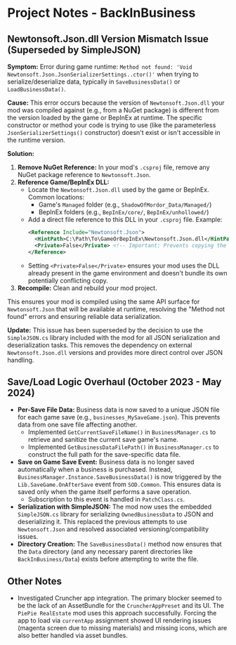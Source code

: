 # Project Notes - BackInBusiness

## Newtonsoft.Json.dll Version Mismatch Issue (Superseded by SimpleJSON)

**Symptom:**
Error during game runtime: `Method not found: 'Void Newtonsoft.Json.JsonSerializerSettings..ctor()'` when trying to serialize/deserialize data, typically in `SaveBusinessData()` or `LoadBusinessData()`.

**Cause:**
This error occurs because the version of `Newtonsoft.Json.dll` your mod was compiled against (e.g., from a NuGet package) is different from the version loaded by the game or BepInEx at runtime. The specific constructor or method your code is trying to use (like the parameterless `JsonSerializerSettings()` constructor) doesn't exist or isn't accessible in the runtime version.

**Solution:**
1.  **Remove NuGet Reference:** In your mod's `.csproj` file, remove any NuGet package reference to `Newtonsoft.Json`.
2.  **Reference Game/BepInEx DLL:**
    *   Locate the `Newtonsoft.Json.dll` used by the game or BepInEx. Common locations:
        *   Game's `Managed` folder (e.g., `ShadowOfMordor_Data/Managed/`)
        *   BepInEx folders (e.g., `BepInEx/core/`, `BepInEx/unhollowed/`)
    *   Add a direct file reference to this DLL in your `.csproj` file. Example:
        ```xml
        <Reference Include="Newtonsoft.Json">
          <HintPath>C:\Path\To\GameOrBepInEx\Newtonsoft.Json.dll</HintPath>
          <Private>False</Private> <!-- Important: Prevents copying the DLL to your mod's output -->
        </Reference>
        ```
    *   Setting `<Private>False</Private>` ensures your mod uses the DLL already present in the game environment and doesn't bundle its own potentially conflicting copy.
3.  **Recompile:** Clean and rebuild your mod project.

This ensures your mod is compiled using the same API surface for `Newtonsoft.Json` that will be available at runtime, resolving the "Method not found" errors and ensuring reliable data serialization.

**Update:** This issue has been superseded by the decision to use the `SimpleJSON.cs` library included with the mod for all JSON serialization and deserialization tasks. This removes the dependency on external `Newtonsoft.Json.dll` versions and provides more direct control over JSON handling.

## Save/Load Logic Overhaul (October 2023 - May 2024)

*   **Per-Save File Data:** Business data is now saved to a unique JSON file for each game save (e.g., `businesses_MySaveGame.json`). This prevents data from one save file affecting another.
    *   Implemented `GetCurrentSaveFileName()` in `BusinessManager.cs` to retrieve and sanitize the current save game's name.
    *   Implemented `GetBusinessDataFilePath()` in `BusinessManager.cs` to construct the full path for the save-specific data file.
*   **Save on Game Save Event:** Business data is no longer saved automatically when a business is purchased. Instead, `BusinessManager.Instance.SaveBusinessData()` is now triggered by the `Lib.SaveGame.OnAfterSave` event from `SOD.Common`. This ensures data is saved only when the game itself performs a save operation.
    *   Subscription to this event is handled in `PatchClass.cs`.
*   **Serialization with SimpleJSON:** The mod now uses the embedded `SimpleJSON.cs` library for serializing `OwnedBusinessData` to JSON and deserializing it. This replaced the previous attempts to use `Newtonsoft.Json` and resolved associated versioning/compatibility issues.
*   **Directory Creation:** The `SaveBusinessData()` method now ensures that the `Data` directory (and any necessary parent directories like `BackInBusiness/Data`) exists before attempting to write the file.

## Other Notes

*   Investigated Cruncher app integration. The primary blocker seemed to be the lack of an AssetBundle for the `CruncherAppPreset` and its UI. The `PiePie RealEstate` mod uses this approach successfully. Forcing the app to load via `currentApp` assignment showed UI rendering issues (magenta screen due to missing materials) and missing icons, which are also better handled via asset bundles.
